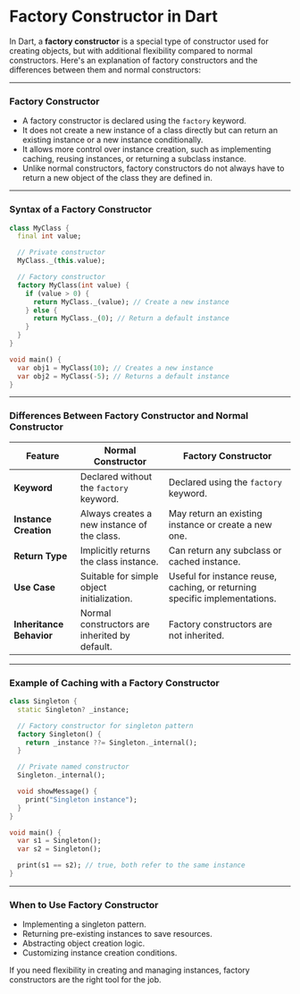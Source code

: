 # Factory Constructor in Dart

In Dart, a **factory constructor** is a special type of constructor used for creating objects, but with additional flexibility compared to normal constructors. Here's an explanation of factory constructors and the differences between them and normal constructors:

---

### **Factory Constructor**
- A factory constructor is declared using the `factory` keyword.
- It does not create a new instance of a class directly but can return an existing instance or a new instance conditionally.
- It allows more control over instance creation, such as implementing caching, reusing instances, or returning a subclass instance.
- Unlike normal constructors, factory constructors do not always have to return a new object of the class they are defined in.

---

### **Syntax of a Factory Constructor**
```dart
class MyClass {
  final int value;

  // Private constructor
  MyClass._(this.value);

  // Factory constructor
  factory MyClass(int value) {
    if (value > 0) {
      return MyClass._(value); // Create a new instance
    } else {
      return MyClass._(0); // Return a default instance
    }
  }
}

void main() {
  var obj1 = MyClass(10); // Creates a new instance
  var obj2 = MyClass(-5); // Returns a default instance
}
```

---

### **Differences Between Factory Constructor and Normal Constructor**

| Feature                  | Normal Constructor                     | Factory Constructor                     |
|--------------------------|-----------------------------------------|-----------------------------------------|
| **Keyword**              | Declared without the `factory` keyword.| Declared using the `factory` keyword.   |
| **Instance Creation**    | Always creates a new instance of the class.| May return an existing instance or create a new one.|
| **Return Type**          | Implicitly returns the class instance. | Can return any subclass or cached instance. |
| **Use Case**             | Suitable for simple object initialization.| Useful for instance reuse, caching, or returning specific implementations. |
| **Inheritance Behavior** | Normal constructors are inherited by default. | Factory constructors are not inherited. |

---

### **Example of Caching with a Factory Constructor**
```dart
class Singleton {
  static Singleton? _instance;

  // Factory constructor for singleton pattern
  factory Singleton() {
    return _instance ??= Singleton._internal();
  }

  // Private named constructor
  Singleton._internal();

  void showMessage() {
    print("Singleton instance");
  }
}

void main() {
  var s1 = Singleton();
  var s2 = Singleton();

  print(s1 == s2); // true, both refer to the same instance
}
```

---

### **When to Use Factory Constructor**
- Implementing a singleton pattern.
- Returning pre-existing instances to save resources.
- Abstracting object creation logic.
- Customizing instance creation conditions.

If you need flexibility in creating and managing instances, factory constructors are the right tool for the job.
